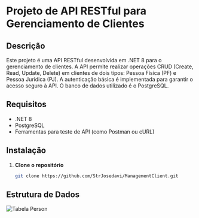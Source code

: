 # Projeto de API RESTful para Gerenciamento de Clientes

## Descrição

Este projeto é uma API RESTful desenvolvida em .NET 8 para o gerenciamento de clientes. A API permite realizar operações CRUD (Create, Read, Update, Delete) em clientes de dois tipos: Pessoa Física (PF) e Pessoa Jurídica (PJ). A autenticação básica é implementada para garantir o acesso seguro à API. O banco de dados utilizado é o PostgreSQL.

## Requisitos

- .NET 8
- PostgreSQL
- Ferramentas para teste de API (como Postman ou cURL)

## Instalação

1. **Clone o repositório**
   ```bash
   git clone https://github.com/StrJosedavi/ManagementClient.git

## Estrutura de Dados

![Tabela Person](https://github.com/StrJosedavi/ManagementClient/assets/57737898/54a2eac9-4b61-4d25-b0ba-320fa0f5506d)


